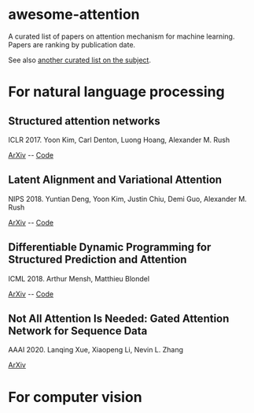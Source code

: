 # awesome-attention
A curated list of papers on attention mechanism for machine learning. Papers are ranking by publication date.

See also [another curated list on the subject](https://github.com/Separius/awesome-fast-attention).

# For natural language processing

## Structured attention networks
ICLR 2017. 
Yoon Kim, Carl Denton, Luong Hoang, Alexander M. Rush

[ArXiv](https://arxiv.org/abs/1702.00887) -- [Code](https://github.com/harvardnlp/struct-attn)

## Latent Alignment and Variational Attention
NIPS 2018. Yuntian Deng, Yoon Kim, Justin Chiu, Demi Guo, Alexander M. Rush

[ArXiv](https://arxiv.org/abs/1807.03756) -- [Code](https://github.com/harvardnlp/var-attn)

## Differentiable Dynamic Programming for Structured Prediction and Attention
ICML 2018. Arthur Mensh, Matthieu Blondel

[ArXiv](https://arxiv.org/abs/1802.03676) -- [Code](https://github.com/arthurmensch/didypro0)

## Not All Attention Is Needed: Gated Attention Network for Sequence Data
AAAI 2020. Lanqing Xue, Xiaopeng Li, Nevin L. Zhang

[ArXiv](https://arxiv.org/abs/1912.00349)



# For computer vision
